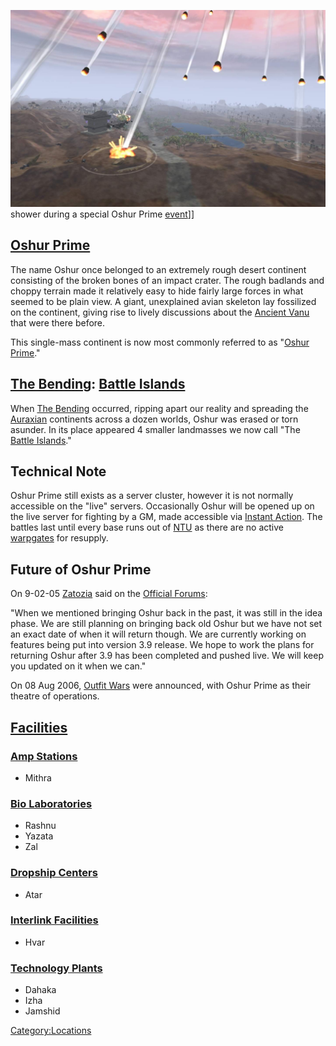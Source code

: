 ![](/images/Meteor.jpg "fig:Meteor.jpg") shower during a special Oshur Prime
[event](/event "wikilink")\]\]

## [Oshur Prime](/Oshur_Prime "wikilink")

The name Oshur once belonged to an extremely rough desert continent
consisting of the broken bones of an impact crater. The rough badlands
and choppy terrain made it relatively easy to hide fairly large forces
in what seemed to be plain view. A giant, unexplained avian skeleton lay
fossilized on the continent, giving rise to lively discussions about the
[Ancient Vanu](/Ancients "wikilink") that were there before.

This single-mass continent is now most commonly referred to as "[Oshur
Prime](/Oshur_Prime "wikilink")."

## [The Bending](/The_Bending "wikilink"): [Battle Islands](/Battle_Islands "wikilink")

When [The Bending](/The_Bending "wikilink") occurred, ripping apart our
reality and spreading the [Auraxian](/Auraxis "wikilink") continents
across a dozen worlds, Oshur was erased or torn asunder. In its place
appeared 4 smaller landmasses we now call "The [Battle
Islands](/Battle_Islands "wikilink")."

## Technical Note

Oshur Prime still exists as a server cluster, however it is not normally
accessible on the "live" servers. Occasionally Oshur will be opened up
on the live server for fighting by a GM, made accessible via [Instant
Action](/Instant_Action "wikilink"). The battles last until every base
runs out of [NTU](/NTU "wikilink") as there are no active
[warpgates](/warpgate "wikilink") for resupply.

## Future of Oshur Prime

On 9-02-05 [Zatozia](/Zatozia "wikilink") said on the [Official
Forums](http://psforums.station.sony.com/ps/board/message?board.id=psdiscussion&message.id=691905#M691905):

"When we mentioned bringing Oshur back in the past, it was still in the
idea phase. We are still planning on bringing back old Oshur but we have
not set an exact date of when it will return though. We are currently
working on features being put into version 3.9 release. We hope to work
the plans for returning Oshur after 3.9 has been completed and pushed
live. We will keep you updated on it when we can."

On 08 Aug 2006, [Outfit Wars](/Outfit_Wars "wikilink") were announced,
with Oshur Prime as their theatre of operations.

## [Facilities](/Facilities "wikilink")

### [Amp Stations](/Amp_Station "wikilink")

- Mithra

### [Bio Laboratories](/Bio_Laboratory "wikilink")

- Rashnu
- Yazata
- Zal

### [Dropship Centers](/Dropship_Center "wikilink")

- Atar

### [Interlink Facilities](/Interlink_Facility "wikilink")

- Hvar

### [Technology Plants](/Technology_Plant "wikilink")

- Dahaka
- Izha
- Jamshid

[Category:Locations](/Category:Locations "wikilink")
